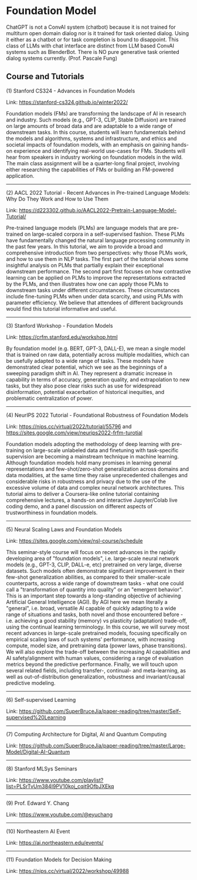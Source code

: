 # Foundation Model
ChatGPT is not a ConvAI system (chatbot) because it is not trained for multiturn open domain dialog nor is it trained for task oriented dialog.  Using it either as a chatbot or for task completion is bound to disappoint. This class of LLMs with chat interface are distinct from LLM based ConvAI systems such as BlenderBot. There is NO pure generative task oriented dialog systems currently. (Prof. Pascale Fung)

## Course and Tutorials

(1) Stanford CS324 - Advances in Foundation Models

Link: https://stanford-cs324.github.io/winter2022/

Foundation models (FMs) are transforming the landscape of AI in research and industry. Such models (e.g., GPT-3, CLIP, Stable Diffusion) are trained on large amounts of broad data and are adaptable to a wide range of downstream tasks. In this course, students will learn fundamentals behind the models and algorithms, systems and infrastructure, and ethics and societal impacts of foundation models, with an emphasis on gaining hands-on experience and identifying real-world use-cases for FMs. Students will hear from speakers in industry working on foundation models in the wild. The main class assignment will be a quarter-long final project, involving either researching the capabilities of FMs or building an FM-powered application.

---

(2) AACL 2022 Tutorial - Recent Advances in Pre-trained Language Models: Why Do They Work and How to Use Them

Link: https://d223302.github.io/AACL2022-Pretrain-Language-Model-Tutorial/

Pre-trained language models (PLMs) are language models that are pre-trained on large-scaled corpora in a self-supervised fashion. These PLMs have fundamentally changed the natural language processing community in the past few years. In this tutorial, we aim to provide a broad and comprehensive introduction from two perspectives: why those PLMs work, and how to use them in NLP tasks. The first part of the tutorial shows some insightful analysis on PLMs that partially explain their exceptional downstream performance. The second part first focuses on how contrastive learning can be applied on PLMs to improve the representations extracted by the PLMs, and then illustrates how one can apply those PLMs to downstream tasks under different circumstances. These circumstances include fine-tuning PLMs when under data scarcity, and using PLMs with parameter efficiency. We believe that attendees of different backgrounds would find this tutorial informative and useful.

---

(3) Stanford Workshop - Foundation Models

Link: https://crfm.stanford.edu/workshop.html

By foundation model (e.g. BERT, GPT-3, DALL-E), we mean a single model that is trained on raw data, potentially across multiple modalities, which can be usefully adapted to a wide range of tasks. These models have demonstrated clear potential, which we see as the beginnings of a sweeping paradigm shift in AI. They represent a dramatic increase in capability in terms of accuracy, generation quality, and extrapolation to new tasks, but they also pose clear risks such as use for widespread disinformation, potential exacerbation of historical inequities, and problematic centralization of power.

---

(4) NeurIPS 2022 Tutorial - Foundational Robustness of Foundation Models

Link: https://nips.cc/virtual/2022/tutorial/55796 and https://sites.google.com/view/neurips2022-frfm-turotial

Foundation models adopting the methodology of deep learning with pre-training on large-scale unlabeled data and finetuning with task-specific supervision are becoming a mainstream technique in machine learning. Although foundation models hold many promises in learning general representations and few-shot/zero-shot generalization across domains and data modalities, at the same time they raise unprecedented challenges and considerable risks in robustness and privacy due to the use of the excessive volume of data and complex neural network architectures. This tutorial aims to deliver a Coursera-like online tutorial containing comprehensive lectures, a hands-on and interactive Jupyter/Colab live coding demo, and a panel discussion on different aspects of trustworthiness in foundation models.

---

(5) Neural Scaling Laws and Foundation Models

Link: https://sites.google.com/view/nsl-course/schedule

This seminar-style course will focus on recent advances in the rapidly developing area of "foundation models", i.e. large-scale neural network models (e.g., GPT-3, CLIP, DALL-e, etc) pretrained on very large, diverse datasets. Such models often demonstrate significant improvement in their few-shot generalization abilities, as compared to their smaller-scale counterparts, across a wide range of downstream tasks - what one could call a "transformation of quantity into quality" or an "emergent behavior". This is an important step towards a long-standing objective of achieving Artificial General Intelligence (AGI). By AGI here we mean literally a "general", i.e. broad, versatile AI capable of quickly adapting to a wide range of situations and tasks, both novel and those encountered before - i.e. achieving a good stability (memory) vs plasticity (adaptation) trade-off, using the continual learning terminology. In this course, we will survey most recent advances in large-scale pretrained models, focusing specifically on empirical scaling laws of such systems' performance, with increasing compute, model size, and pretraining data (power laws, phase transitions). We will also explore the trade-off between the increasing AI capabilities and AI safety/alignment with human values, considering a range of evaluation metrics beyond the predictive performance. Finally, we will touch upon several related fields, including transfer-, continual- and meta-learning, as well as out-of-distribution generalization, robustness and invariant/causal predictive modeling.

---

(6) Self-supervised Learning

Link: https://github.com/SuperBruceJia/paper-reading/tree/master/Self-supervised%20Learning

---

(7) Computing Architecture for Digital, Al and Quantum Computing

Link: https://github.com/SuperBruceJia/paper-reading/tree/master/Large-Model/Digital-AI-Quantum

---

(8) Stanford MLSys Seminars

Link: https://www.youtube.com/playlist?list=PLSrTvUm384I9PV10koj_cqit9OfbJXEkq

---

(9) Prof. Edward Y. Chang

Link: https://www.youtube.com/@eyuchang

---

(10) Northeastern AI Event

Link: https://ai.northeastern.edu/events/

---

(11) Foundation Models for Decision Making

Link: https://nips.cc/virtual/2022/workshop/49988
